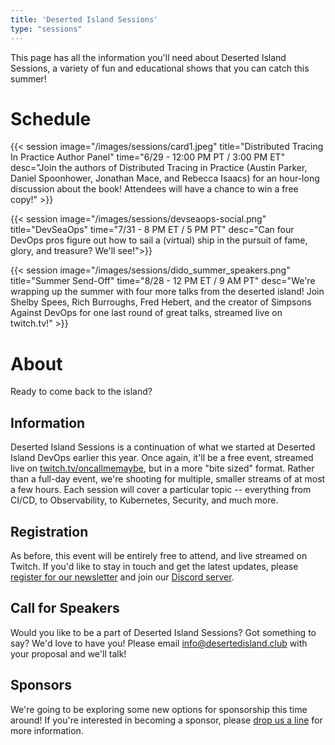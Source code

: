 ```yaml
---
title: 'Deserted Island Sessions'
type: "sessions"
---
```


This page has all the information you'll need about Deserted Island Sessions, a variety of fun and educational shows that you can catch this summer!

# Schedule

{{< session image="/images/sessions/card1.jpeg" title="Distributed Tracing In Practice Author Panel" time="6/29 - 12:00 PM PT / 3:00 PM ET" desc="Join the authors of Distributed Tracing in Practice (Austin Parker, Daniel Spoonhower, Jonathan Mace, and Rebecca Isaacs) for an hour-long discussion about the book! Attendees will have a chance to win a free copy!" >}}

{{< session image="/images/sessions/devseaops-social.png" title="DevSeaOps" time="7/31 - 8 PM ET / 5 PM PT" desc="Can four DevOps pros figure out how to sail a (virtual) ship in the pursuit of fame, glory, and treasure? We'll see!">}}

{{< session image="/images/sessions/dido_summer_speakers.png" title="Summer Send-Off" time="8/28 - 12 PM ET / 9 AM PT" desc="We're wrapping up the summer with four more talks from the deserted island! Join Shelby Spees, Rich Burroughs, Fred Hebert, and the creator of Simpsons Against DevOps for one last round of great talks, streamed live on twitch.tv!" >}}

# About
Ready to come back to the island?

## Information

Deserted Island Sessions is a continuation of what we started at Deserted Island DevOps earlier this year. Once again, it'll be a free event, streamed live on [twitch.tv/oncallmemaybe](https://twitch.tv/oncallmemaybe), but in a more "bite sized" format. Rather than a full-day event, we're shooting for multiple, smaller streams of at most a few hours. Each session will cover a particular topic -- everything from CI/CD, to Observability, to Kubernetes, Security, and much more.

## Registration

As before, this event will be entirely free to attend, and live streamed on Twitch. If you'd like to stay in touch and get the latest updates, please [register for our newsletter](/mailing-list) and join our [Discord server](https://discord.gg/sz8pX42).

## Call for Speakers

Would you like to be a part of Deserted Island Sessions? Got something to say? We'd love to have you! Please email info@desertedisland.club with your proposal and we'll talk!

## Sponsors

We're going to be exploring some new options for sponsorship this time around! If you're interested in becoming a sponsor, please [drop us a line](mailto:info@desertedisland.club) for more information.
